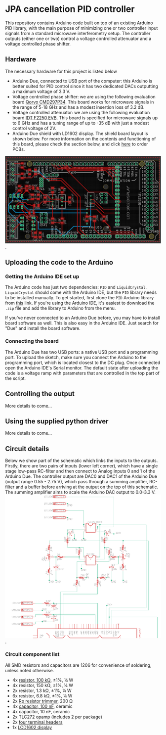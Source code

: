 # JPA cancellation PID controller

This repository contains Arduino code built on top of an existing Arduino PID library, with the main 
purpose of minimizing one or two controller input signals from a standard microwave interferometry setup. 
The controller outputs (either one or two) control a voltage controlled attenuator and a voltage controlled phase shifter. 

## Hardware
The necessary hardware for this project is listed below
- Arduino Due, connected to USB port of the computer: this Arduino is better suited for PID control since it has two dedicated DACs outputting a maximum voltage of 3.3 V.
- Voltage controlled phase shifter: we are using the following evaluation board [Qorvo CMD297P34](https://www.custommmic.com/cmd297p34-phase-shifter/).
    This board works for microwave signals in the range of 5-18 GHz and has a modest insertion loss of 3.2 dB. 
- Voltage controlled attenuator: we are using the following evaluation board [IDT F2250 EVB](https://www.mouser.com/datasheet/2/698/IDT_F2250_DST_20170130-1712745.pdf). 
    This board is specified for microwave signals up to 6 GHz and has a tuning range of up to -35 dB with just a modest control voltage of 2V.
- Arduino Due shield with LD1602 display. The shield board layout is shown below. For more information on the contents and functioning of this board, 
please check the section below, and click [here](https://oshpark.com/shared_projects/RkL3pm7k) to order PCBs.

![PCB layout](board_layout.png). 

## Uploading the code to the Arduino
### Getting the Arduino IDE set up
The Arduino code has just two dependencies: `PID` and `LiquidCrystal`. `LiquidCrystal` should come with the Arduino IDE, but the `PID` library needs to be installed manually. 
To get started, first clone the `PID` Arduino library from [this](https://github.com/br3ttb/Arduino-PID-Library) link. If you're using the 
Arduino IDE, it's easiest to download the `.zip` file and add the library to Arduino from the menu. 

If you've never connected to an Arduino Due before, you may have to install board software as well. This is also easy in the 
Arduino IDE. Just search for "Due" and install the board software.

### Connecting the board
The Arduino Due has two USB ports: a native USB port and a programming port. To upload the sketch, make sure you connect the
Arduino to the programming port, which is located closest to the DC plug. Once connected open the Arduino IDE's Serial monitor. 
The default state after uploading the code is a voltage ramp with parameters that are controlled in the top part of the script.

## Controlling the output

More details to come...

## Using the supplied python driver

More details to come...

## Circuit details
Below we show part of the schematic which links the inputs to the outputs. Firstly, there are two pairs of inputs (lower left corner), 
which have a single stage low-pass RC-filter and then connect to Analog inputs 0 and 1 of the Arduino Due. The controller
output are DAC0 and DAC1 of the Arduino Due (output range 0.55 - 2.75 V), which pass through a summing amplifier, RC-filter and a buffer before arriving at the 
output on the top of this schematic. The summing amplifier aims to scale the Arduino DAC output to 0.0-3.3 V. 
![PCB layout](circuit_schematic.png).

### Circuit component list
All SMD resistors and capacitors are 1206 for convenience of soldering, unless noted otherwise.
- 4x [resistor, 100 kΩ](https://www.digikey.com/product-detail/en/yageo/RC1206FR-07100KL/311-100KFRCT-ND/731439), ±1%, ¼ W
- 4x resistor, 150 kΩ, ±1%, ¼ W
- 2x resistor, 1.3 kΩ, ±1%, ¼ W
- 6x resistor, 6.8 kΩ, ±1%, ¼ W
- 2x [Rp resistor trimmer](https://www.digikey.com/product-detail/en/bourns-inc/3296W-1-201LF/3296W-201LF-ND/1088049), 200 Ω
- 4x [capacitor, 100 nF](https://www.digikey.com/product-detail/en/kemet/C1206C104M5RACTU/399-1248-1-ND/411523), ceramic
- 4x capacitor, 10 nF, ceramic
- 2x TLC272 opamp (includes 2 per package)
- 2x [four terminal headers](https://www.digikey.com/products/en/connectors-interconnects/terminal-blocks-wire-to-board/371?k=&pkeyword=&sv=0&pv89=11374&sf=0&FV=-5%7C21372%2C-8%7C371&quantity=&ColumnSort=0&page=1&pageSize=25)
- 1x [LCD1602 display](https://www.digikey.com/product-detail/en/lumex-opto-components-inc/LCM-S01602DTR-M/67-1781-ND/469805)

